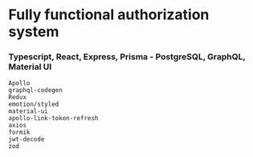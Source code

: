 # Fully functional authorization system
### Typescript, React, Express, Prisma - PostgreSQL, GraphQL, Material UI

    Apollo
    graphql-codegen
    Redux
    emotion/styled
    material-ui
    apollo-link-token-refresh
    axios
    formik
    jwt-decode
    zod
